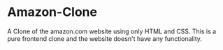 # Amazon-Clone
A Clone of the amazon.com website using only HTML and CSS. This is a pure frontend clone and the website doesn't have any functionality.
